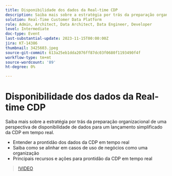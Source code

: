 ```yaml
---
title: Disponibilidade dos dados da Real-time CDP
description: Saiba mais sobre a estratégia por trás da preparação organizacional de uma perspectiva de disponibilidade de dados para um lançamento simplificado da CDP em tempo real. Entenda a disponibilidade de dados da CDP em tempo real e saiba como alinhar-se aos casos de uso de negócios como uma organizaçãoRecursos e ações fundamentais para a disponibilidade da CDP em tempo real
solution: Real-Time Customer Data Platform
role: Admin, Architect, Data Architect, Data Engineer, Developer
level: Intermediate
doc-type: Event
last-substantial-update: 2023-11-15T00:00:00Z
jira: KT-14386
thumbnail: 3425603.jpeg
source-git-commit: 613a25eb1dda2076ff87dc03f0680f1193490f4f
workflow-type: tm+mt
source-wordcount: '89'
ht-degree: 0%

---
```



# Disponibilidade dos dados da Real-time CDP

Saiba mais sobre a estratégia por trás da preparação organizacional de uma perspectiva de disponibilidade de dados para um lançamento simplificado da CDP em tempo real.

* Entender a prontidão dos dados da CDP em tempo real
* Saiba como se alinhar em casos de uso de negócios como uma organização
* Principais recursos e ações para prontidão da CDP em tempo real

>[!VIDEO](https://video.tv.adobe.com/v/3425603/?learn=on)